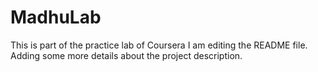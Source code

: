 # MadhuLab
This is part of the practice lab of Coursera
I am editing the README file. Adding some more details about the project description.
